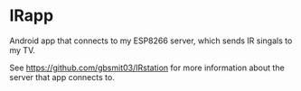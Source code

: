 # IRapp
Android app that connects to my ESP8266 server, which sends IR singals to my TV.

See https://github.com/gbsmit03/IRstation for more information about the server that app connects to.
